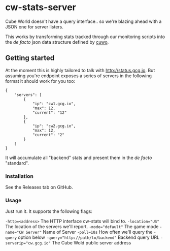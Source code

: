 # cw-stats-server

Cube World doesn't have a query interface.. so we're blazing ahead with a JSON one for server listers.

This works by transforming stats tracked through our monitoring scripts into the
*de facto* json data structure defined by [cuwo](https://github.com/matpow2/cuwo).

## Getting started

At the moment this is highly tailored to talk with http://status.gcg.io. But
assuming you're endpoint exposes a series of servers in the following format it
should work for you too:

	{
	    "servers": [
	        {
	            "ip": "cw1.gcg.io",
	            "max": 12,
	            "current": "12"
	        },
	        {
	            "ip": "cw2.gcg.io",
	            "max": 12,
	            "current": "2"
	        }
	    ]
	}

It will accumulate all "backend" stats and present them in the *de facto*
"standard".

### Installation

See the Releases tab on GitHub.

### Usage

Just run it. It supports the following flags:

`-http=<address>` The HTTP interface cw-stats will bind to.
`-location="US"` The location of the servers we'll report.
`-mode="default"` The game mode
`-name="CW Server"` Name of Server
`-poll=10s` How often we'll query the `-query` option below
`-query="http://path/to/backend"` Backend query URL
`-serverip="cw.gcg.io"` The Cube Wold public server address
